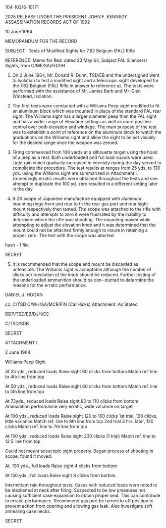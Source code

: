 104-10216-10171

2025 RELEASE UNDER THE PRESIDENT JOHN F. KENNEDY ASSASSINATION RECORDS ACT OF 1992

10 June 1964

MEMORANDUM FOR THE RECORD

SUBJECT : Tests of Modified Sights for 7.62 Belgium (FAL) Rifle

REFERENCE: Memo for Red. dated 23 May 64, Subject FAL Silencers/
Sights, from C/ME/SA/EG/DH

1. On 2 June 1964, Mr. Donald R. Dunn, TSD/EB and the
undersigned went to Isolation to test a modified sight and a
telescopic sight developed for the 7.62 Belgium (FAL) Rifle in
answer to reference a). The tests were performed with the assistance
of Mr. James Barb and Mr. Glen Winstead, Isolation.

2. The first tests were conducted with a Williams Peep sight
modified to fit an aluminum block which was mounted in place of the
standard FAL rear sight. The Williams sight has a larger diameter
peep than the FAL sight and has a wider range of elevation settings
as well as more positive control over both elevation and windage.
The main purpose of the test was to establish a point of reference
on the aluminum block to watch the graduations on the Williams
sight and allow the sight to be set visually for the desired range
once the weapon was zeroed.

3. Firing commenced from 100 yards at a silhouette target
using the hood of a jeep as a rest. Both underloaded and full load
rounds were used. Light rain which gradually increased in intensity
during the day served to complicate the procedure. The test
results at ranges from 25 yds. to 130 yds. using the Williams
sight are summarized in Attachment I. Exceedingly erratic results
were obtained throughout the tests and one attempt to duplicate
the 100 yd. zero resulted in a different setting later in the day.

4. A 2X scope of Japanese manufacture equipped with aluminum
mounting rings front and rear to fit the rear gas port and rear
sight mount respectively then tested. The scope was attached to
the rifle with difficulty and attempts to zero it were frustrated
by the inability to determine where the rifle was shooting. The
mounting moved while attempting to adjust the elevation knob and it
was determined that the mount could not be attached firmly enough
to insure in retaining a proper zero. The test with the scope
was aborted.

hash - 1 file

SECRET

5. It is recommended that the scope and mount be discarded
as unfeasible. The Williams sight is acceptable although the
number of clicks per revolution of the knob should be reduced.
Further testing of the underloaded ammunition should be con-
ducted to determine the reasons for the erratic performance.

DANIEL J. HOGAN

cc: C/TSD
C/WH/SA/MCR/FIN (Cal Hicks)
Attachment: As Stated

DDP/TSD/EB/DJH/EC

C/TSD/SDB

SECRET

ATTACHMENT I

2 June 1964

Williams Peep Sight

At 25 yds., reduced loads
Raise sight 60 clicks from bottom
Match ref. line to 4th line from top

At 50 yds., reduced loads
Raise sight 80 clicks from bottom
Match ref. line to 5th line from top

At 73yds., reduced loads
Raise sight 80 to 110 clicks from bottom
Ammunition performance very erratic, wide variance on target

At 100 yds., reduced loads
Raise sight 120 to 160 clicks
1st trial, 160 clicks, little variance
Match ref. line to 9th line from top
2nd trial 3 hrs. later, 120 clicks
Match ref. line to 7th line from top

At 150 yds., reduced loads
Raise sight 230 clicks (1 trial)
Match ref. line to 12.5 line from top

Could not mount telescopic sight properly. Began process of
shooting in scope, found it moved.

At. 100 yds., full loads
Raise sight 4 clicks from bottom

At 150 yds., full loads
Raise sight 8 clicks from bottom.

Intermittant rain throughout tests.
Cases with reduced loads were noted to be blackened at neck
after firing. Suspected to be low pressures not causing
sufficient case expansion to obtain proper seal. This can
contribute to erratic performance. Recommend gas port be turned
to off position to prevent action from opening and allowing
gas leak. Also investigate soft annealing case necks.

SECRET
